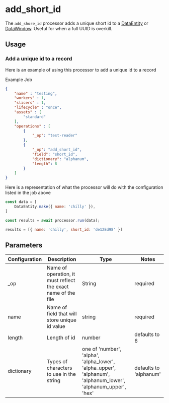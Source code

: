 # add_short_id

The `add_shore_id` processor adds a unique short id to a [DataEntity](https://terascope.github.io/teraslice/docs/packages/utils/api/classes/dataentity) or [DataWindow](../entity/data-window.md).  Useful for when a full UUID is overkill.


## Usage

### Add a unique id to a record
Here is an example of using this processor to add a unique id to a record

Example Job

```json
{
    "name" : "testing",
    "workers" : 1,
    "slicers" : 1,
    "lifecycle" : "once",
    "assets" : [
        "standard"
    ],
    "operations" : [
        {
            "_op": "test-reader"
        },
        {
            "_op": "add_short_id",
            "field": "short_id",
            "dictionary": "alphanum",
            "length": 8
        }
    ]
}
```

Here is a representation of what the processor will do with the configuration listed in the job above

```javascript
const data = [
    DataEntity.make({ name: 'chilly' }),
]

const results = await processor.run(data);

results = [{ name: 'chilly', short_id: 'de12Ed98' }]
```


## Parameters

| Configuration | Description | Type |  Notes |
| --------- | -------- | ------ | ------ |
| _op | Name of operation, it must reflect the exact name of the file | String | required |
| name | Name of field that will store unique id value | string | required |
| length | Length of id | number | defaults to 6 |
| dictionary | Types of characters to use in the string | one of  'number', 'alpha', 'alpha_lower', 'alpha_upper', 'alphanum', 'alphanum_lower', 'alphanum_upper', 'hex' | defaults to 'alphanum' |
